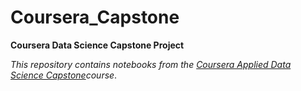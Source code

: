 # Coursera_Capstone
**Coursera Data Science Capstone Project**

_This repository contains notebooks from the [Coursera Applied Data Science Capstone](https://www.coursera.org/learn/applied-data-science-capstone/home/welcome)course_.
